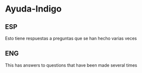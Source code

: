 # Ayuda-Indigo
## ESP
Esto tiene respuestas a preguntas que se han hecho varias veces
## ENG
This has answers to questions that have been made several times
